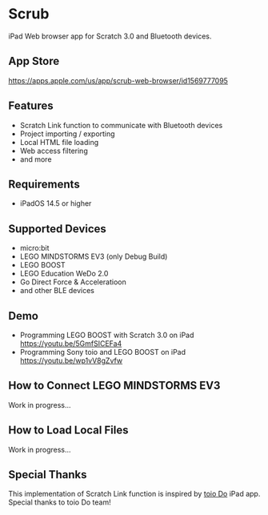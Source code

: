 # Scrub

iPad Web browser app for Scratch 3.0 and Bluetooth devices. 

## App Store

https://apps.apple.com/us/app/scrub-web-browser/id1569777095

## Features

- Scratch Link function to communicate with Bluetooth devices
- Project importing / exporting
- Local HTML file loading
- Web access filtering
- and more

## Requirements

- iPadOS 14.5 or higher

## Supported Devices

- micro:bit
- LEGO MINDSTORMS EV3 (only Debug Build)
- LEGO BOOST
- LEGO Education WeDo 2.0
- Go Direct Force & Acceleratioon
- and other BLE devices

## Demo

- Programming LEGO BOOST with Scratch 3.0 on iPad https://youtu.be/5GmfSICEFa4
- Programming Sony toio and LEGO BOOST on iPad https://youtu.be/wp1vV8gZvfw

## How to Connect LEGO MINDSTORMS EV3

Work in progress...

## How to Load Local Files

Work in progress...

## Special Thanks

This implementation of Scratch Link function is inspired by [toio Do](https://toio.io/special/do/) iPad app. Special thanks to toio Do team!
